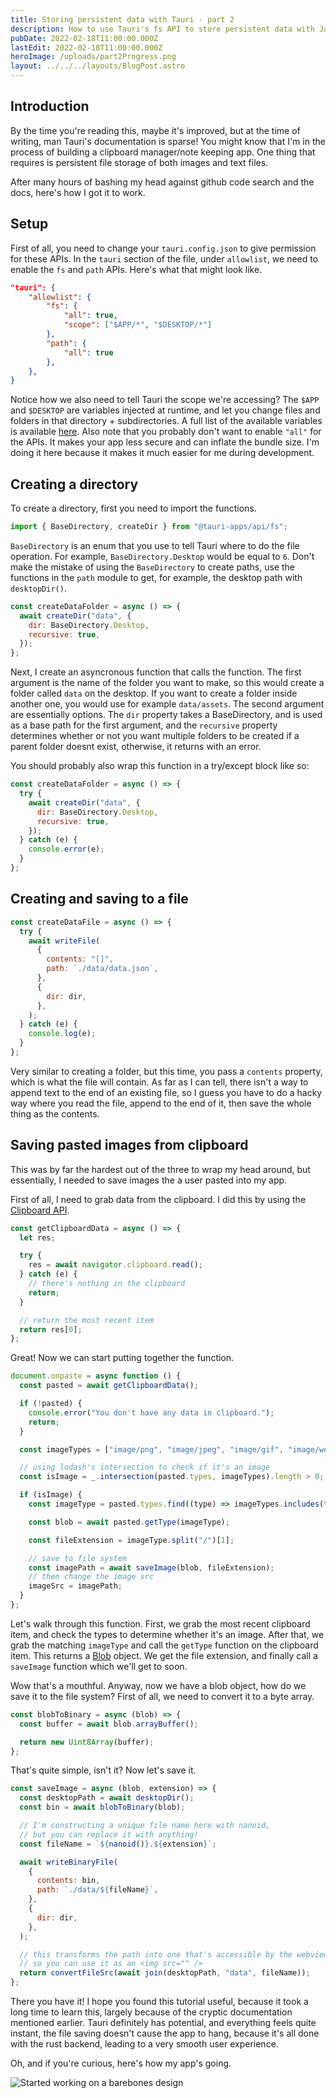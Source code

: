 ```yaml
---
title: Storing persistent data with Tauri - part 2
description: How to use Tauri's fs API to store persistent data with JavaScript.
pubDate: 2022-02-18T11:00:00.000Z
lastEdit: 2022-02-18T11:00:00.000Z
heroImage: /uploads/part2Progress.png
layout: ../../../layouts/BlogPost.astro
---
```


## Introduction

By the time you're reading this, maybe it's improved, but at the time of writing, man Tauri's documentation is sparse! You might know that I'm in the process of building a clipboard manager/note keeping app. One thing that requires is persistent file storage of both images and text files.

After many hours of bashing my head against github code search and the docs, here's how I got it to work.

## Setup

First of all, you need to change your `tauri.config.json` to give permission for these APIs. In the `tauri` section of the file, under `allowlist`, we need to enable the `fs` and `path` APIs. Here's what that might look like.

```json
"tauri": {
	"allowlist": {
		"fs": {
			"all": true,
			"scope": ["$APP/*", "$DESKTOP/*"]
		},
		"path": {
			"all": true
		},
	},
}
```

Notice how we also need to tell Tauri the scope we're accessing? The `$APP` and `$DESKTOP` are variables injected at runtime, and let you change files and folders in that directory + subdirectories. A full list of the available variables is available [here](https://tauri.studio/docs/api/js/modules/fs#security). Also note that you probably don't want to enable `"all"` for the APIs. It makes your app less secure and can inflate the bundle size. I'm doing it here because it makes it much easier for me during development.

## Creating a directory

To create a directory, first you need to import the functions.

```js
import { BaseDirectory, createDir } from "@tauri-apps/api/fs";
```

`BaseDirectory` is an enum that you use to tell Tauri where to do the file operation. For example, `BaseDirectory.Desktop` would be equal to `6`. Don't make the mistake of using the `BaseDirectory` to create paths, use the functions in the `path` module to get, for example, the desktop path with `desktopDir()`.

```js
const createDataFolder = async () => {
  await createDir("data", {
    dir: BaseDirectory.Desktop,
    recursive: true,
  });
};
```

Next, I create an asyncronous function that calls the function. The first argument is the name of the folder you want to make, so this would create a folder called `data` on the desktop. If you want to create a folder inside another one, you would use for example `data/assets`. The second argument are essentially options. The `dir` property takes a BaseDirectory, and is used as a base path for the first argument, and the `recursive` property determines whether or not you want multiple folders to be created if a parent folder doesnt exist, otherwise, it returns with an error.

You should probably also wrap this function in a try/except block like so:

```js
const createDataFolder = async () => {
  try {
    await createDir("data", {
      dir: BaseDirectory.Desktop,
      recursive: true,
    });
  } catch (e) {
    console.error(e);
  }
};
```

## Creating and saving to a file

```js
const createDataFile = async () => {
  try {
    await writeFile(
      {
        contents: "[]",
        path: `./data/data.json`,
      },
      {
        dir: dir,
      },
    );
  } catch (e) {
    console.log(e);
  }
};
```

Very similar to creating a folder, but this time, you pass a `contents` property, which is what the file will contain. As far as I can tell, there isn't a way to append text to the end of an existing file, so I guess you have to do a hacky way where you read the file, append to the end of it, then save the whole thing as the contents.

## Saving pasted images from clipboard

This was by far the hardest out of the three to wrap my head around, but essentially, I needed to save images the a user pasted into my app.

First of all, I need to grab data from the clipboard. I did this by using the [Clipboard API](https://developer.mozilla.org/en-US/docs/Web/API/Clipboard_API).

```js
const getClipboardData = async () => {
  let res;

  try {
    res = await navigator.clipboard.read();
  } catch (e) {
    // there's nothing in the clipboard
    return;
  }

  // return the most recent item
  return res[0];
};
```

Great! Now we can start putting together the function.

```js
document.onpaste = async function () {
  const pasted = await getClipboardData();

  if (!pasted) {
    console.error("You don't have any data in clipboard.");
    return;
  }

  const imageTypes = ["image/png", "image/jpeg", "image/gif", "image/webp"];

  // using lodash's intersection to check if it's an image
  const isImage = _.intersection(pasted.types, imageTypes).length > 0;

  if (isImage) {
    const imageType = pasted.types.find((type) => imageTypes.includes(type));

    const blob = await pasted.getType(imageType);

    const fileExtension = imageType.split("/")[1];

    // save to file system
    const imagePath = await saveImage(blob, fileExtension);
    // then change the image src
    imageSrc = imagePath;
  }
};
```

Let's walk through this function. First, we grab the most recent clipboard item, and check the types to determine whether it's an image. After that, we grab the matching `imageType` and call the `getType` function on the clipboard item. This returns a [Blob](https://developer.mozilla.org/en-US/docs/Web/API/Blob) object. We get the file extension, and finally call a `saveImage` function which we'll get to soon.

Wow that's a mouthful. Anyway, now we have a blob object, how do we save it to the file system? First of all, we need to convert it to a byte array.

```js
const blobToBinary = async (blob) => {
  const buffer = await blob.arrayBuffer();

  return new Uint8Array(buffer);
};
```

That's quite simple, isn't it? Now let's save it.

```js
const saveImage = async (blob, extension) => {
  const desktopPath = await desktopDir();
  const bin = await blobToBinary(blob);

  // I'm constructing a unique file name here with nanoid,
  // but you can replace it with anything!
  const fileName = `${nanoid()}.${extension}`;

  await writeBinaryFile(
    {
      contents: bin,
      path: `./data/${fileName}`,
    },
    {
      dir: dir,
    },
  );

  // this transforms the path into one that's accessible by the webview,
  // so you can use it as an <img src="" />
  return convertFileSrc(await join(desktopPath, "data", fileName));
};
```

There you have it! I hope you found this tutorial useful, because it took a long time to learn this, largely because of the cryptic documentation mentioned earlier. Tauri definitely has potential, and everything feels quite instant, the file saving doesn't cause the app to hang, because it's all done with the rust backend, leading to a very smooth user experience.

Oh, and if you're curious, here's how my app's going.

![Started working on a barebones design](/uploads/part2Progress.png)
